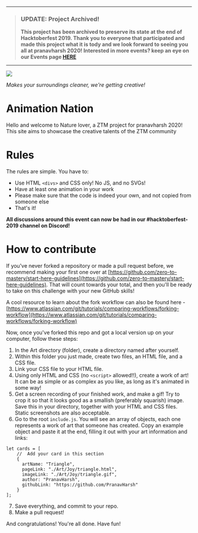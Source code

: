 ___
> ### **UPDATE:**  Project Archived!
> **This project has been archived to preserve its state at the end of Hacktoberfest 2019. Thank you to everyone that participated and made this project what it is tody and we look forward to seeing you all at pranavharsh 2020!
> Interested in more events? keep an eye on our Events page [HERE](https://zerotomastery.io/events?utm_source=github&utm_medium=animation-nation)**
____

![](./background.png)

*Makes your surroundings cleaner, we're getting creative!*

# Animation Nation

Hello and welcome to Nature lover, a ZTM project for pranavharsh 2020! This site aims to showcase the creative talents of the ZTM community 

# Rules

The rules are simple. You have to:

- Use HTML `<divs>` and CSS only! No JS, and no SVGs!
- Have at least one animation in your work
- Please make sure that the code is indeed your own, and not copied from someone else
- That's it!

**All discussions around this event can now be had in our #hacktoberfest-2019 channel on Discord!**

# How to contribute

If you've never forked a repository or made a pull request before, we recommend making your first one over at [https://github.com/zero-to-mastery/start-here-guidelines](https://github.com/zero-to-mastery/start-here-guidelines). That will count towards your total, and then you'll be ready to take on this challenge with your new GitHub skills!

A cool resource to learn about the fork workflow can also be found here - [https://www.atlassian.com/git/tutorials/comparing-workflows/forking-workflow](https://www.atlassian.com/git/tutorials/comparing-workflows/forking-workflow)

Now, once you've forked this repo and got a local version up on your computer, follow these steps:

1. In the Art directory (folder), create a directory named after yourself.
2. Within this folder you just made, create two files, an HTML file, and a CSS file.
3. Link your CSS file to your HTML file.
4. Using only HTML and CSS (no `<script>` allowed!!), create a work of art! It can be as simple or as complex as you like, as long as it's animated in some way!
5. Get a screen recording of your finished work, and make a gif! Try to crop it so that it looks good as a smallish (preferably squarish) image. Save this in your directory, together with your HTML and CSS files. Static screenshots are also acceptable.
6. Go to the root `include.js`. You will see an array of objects, each one represents a work of art that someone has created. Copy an example object and paste it at the end, filling it out with your art information and links:

```
let cards = [
    //  Add your card in this section
    {
      artName: "Triangle",
      pageLink: "./Art/Joy/triangle.html",
      imageLink: "./Art/Joy/triangle.gif",
      author: "PranavHarsh",
      githubLink: "https://github.com/PranavHarsh"
    }
];
```

7. Save everything, and commit to your repo.
8. Make a pull request!

And congratulations! You're all done. Have fun!

